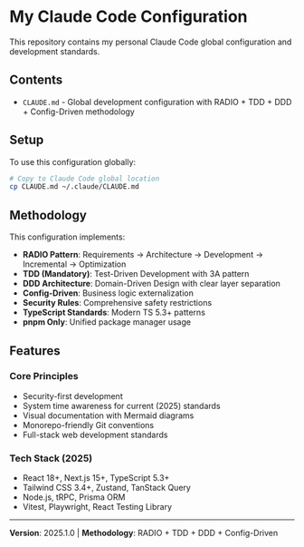 # My Claude Code Configuration

This repository contains my personal Claude Code global configuration and development standards.

## Contents

- `CLAUDE.md` - Global development configuration with RADIO + TDD + DDD + Config-Driven methodology

## Setup

To use this configuration globally:

```bash
# Copy to Claude Code global location
cp CLAUDE.md ~/.claude/CLAUDE.md
```

## Methodology

This configuration implements:

- **RADIO Pattern**: Requirements → Architecture → Development → Incremental → Optimization
- **TDD (Mandatory)**: Test-Driven Development with 3A pattern
- **DDD Architecture**: Domain-Driven Design with clear layer separation
- **Config-Driven**: Business logic externalization
- **Security Rules**: Comprehensive safety restrictions
- **TypeScript Standards**: Modern TS 5.3+ patterns
- **pnpm Only**: Unified package manager usage

## Features

### Core Principles
- Security-first development
- System time awareness for current (2025) standards
- Visual documentation with Mermaid diagrams
- Monorepo-friendly Git conventions
- Full-stack web development standards

### Tech Stack (2025)
- React 18+, Next.js 15+, TypeScript 5.3+
- Tailwind CSS 3.4+, Zustand, TanStack Query
- Node.js, tRPC, Prisma ORM
- Vitest, Playwright, React Testing Library

---
**Version**: 2025.1.0 | **Methodology**: RADIO + TDD + DDD + Config-Driven